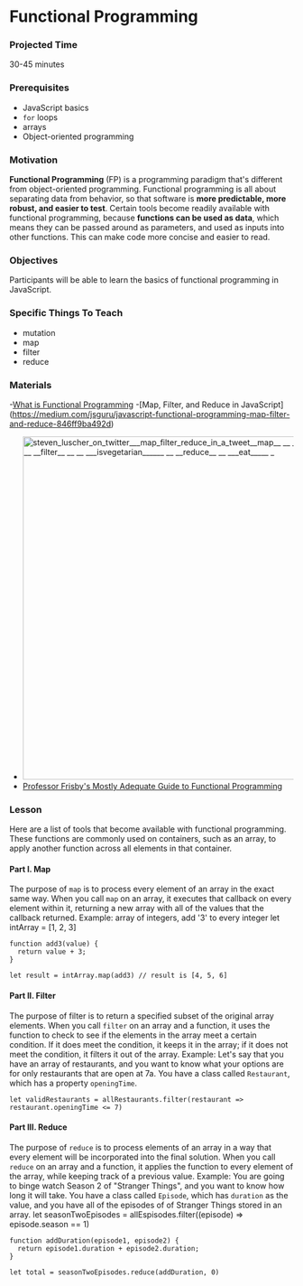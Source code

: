 # Functional Programming

### Projected Time
30-45 minutes

### Prerequisites
- JavaScript basics
- `for` loops
- arrays
- Object-oriented programming

### Motivation
 __Functional Programming__ (FP) is a programming paradigm that's different from object-oriented programming. Functional programming is all about separating data from behavior, so that software is __more predictable, more robust, and easier to test__. Certain tools become readily available with functional programming, because __functions can be used as data__, which means they can be passed around as parameters, and used as inputs into other functions. This can make code more concise and easier to read.

### Objectives
Participants will be able to learn the basics of functional programming in JavaScript.

### Specific Things To Teach
- mutation
- map
- filter
- reduce

### Materials

-[What is Functional Programming](https://medium.com/javascript-scene/master-the-javascript-interview-what-is-functional-programming-7f218c68b3a0)
-[Map, Filter, and Reduce in JavaScript] (https://medium.com/jsguru/javascript-functional-programming-map-filter-and-reduce-846ff9ba492d)
- <img width="608" alt="steven_luscher_on_twitter___map_filter_reduce_in_a_tweet__map__ __ __ ___cook______ __ __ __filter__ __ __ ___isvegetarian______ __ __reduce__ __ ___eat_____ _" src="https://cloud.githubusercontent.com/assets/16581819/22812830/e2d723fe-eefb-11e6-87ed-775e2b5fd105.png">
- [Professor Frisby's Mostly Adequate Guide to Functional Programming](https://drboolean.gitbooks.io/mostly-adequate-guide-old/content/)

### Lesson
Here are a list of tools that become available with functional programming. These functions are commonly used on containers, such as an array, to apply another function across all elements in that container.

#### Part I. Map
The purpose of `map` is to process every element of an array in the exact same way. When you call `map` on an array, it executes that callback on every element within it, returning a new array with all of the values that the callback returned.
Example: array of integers, add '3' to every integer
    let intArray = [1, 2, 3]

    function add3(value) {
      return value + 3;
    }

    let result = intArray.map(add3) // result is [4, 5, 6]

#### Part II. Filter
The purpose of filter is to return a specified subset of the original array elements. When you call `filter` on an array and a function, it uses the function to check to see if the elements in the array meet a certain condition. If it does meet the condition, it keeps it in the array; if it does not meet the condition, it filters it out of the array.
Example: Let's say that you have an array of restaurants, and you want to know what your options are for only restaurants that are open at 7a. You have a class called `Restaurant`, which has a property `openingTime`.

	let validRestaurants = allRestaurants.filter(restaurant => restaurant.openingTime <= 7)

#### Part III. Reduce
The purpose of `reduce` is to process elements of an array in a way that every element will be incorporated into the final solution. When you call `reduce` on an array and a function, it applies the function to every element of the array, while keeping track of a previous value.
Example: You are going to binge watch Season 2 of "Stranger Things", and you want to know how long it will take. You have a class called `Episode`, which has `duration` as the value, and you have all of the episodes of of Stranger Things stored in an array. 
    let seasonTwoEpisodes = allEspisodes.filter((episode) => episode.season == 1)

    function addDuration(episode1, episode2) {
      return episode1.duration + episode2.duration;
    }

    let total = seasonTwoEpisodes.reduce(addDuration, 0)
